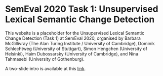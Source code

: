 # SemEval 2020 Task 1: Unsupervised Lexical Semantic Change Detection

This website is a placeholder for the Unsupervised Lexical Semantic Change Detection (Task 1) at SemEval 2020, organised by Barbara McGillivray (The Alan Turing Institute / University of Cambridge), Dominik Schlechtweg (University of Stuttgart), Simon Hengchen (University of Helsinki), Haim Dubossarsky (University of Cambridge), and Nina Tahmasebi (University of Gothenburg).

 
A two-slide intro is available at this [link](https://docs.google.com/presentation/d/119kV4OqrRCHj3z8yp3GeRZiL99b1eMS8ZsZUExfwRlY/edit?usp=sharing).



